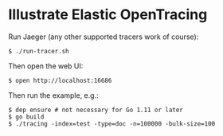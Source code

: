 # Illustrate Elastic OpenTracing

Run Jaeger (any other supported tracers work of course):

```
$ ./run-tracer.sh
```

Then open the web UI:

```
$ open http://localhost:16686
```

Then run the example, e.g.:

```
$ dep ensure # not necessary for Go 1.11 or later
$ go build
$ ./tracing -index=test -type=doc -n=100000 -bulk-size=100
```
